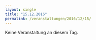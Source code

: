 ```yaml
---
layout: single
title: "15.12.2016"
permalink: /veranstaltungen/2016/12/15/
---
```


Keine Veranstaltung an diesem Tag.
